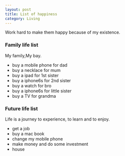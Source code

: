 ```yaml
---
layout: post
title: List of happiness
category: Living
---
```


Work hard to make them happy because of my existence.

### Family life list

My family,My bay.

* buy a mobile phone for dad
* buy a necklace for mum
* buy a ipad for 1st sister 
* buy a iphone6s for 2nd sister
* buy a watch for bro
* buy a iphone6s for little sister
* buy a TV for grandma

### Future life list

Life is a journey to experience, to learn and to enjoy.

* get a job
* buy a mac book
* change my mobile phone
* make money and do some investment
* house
